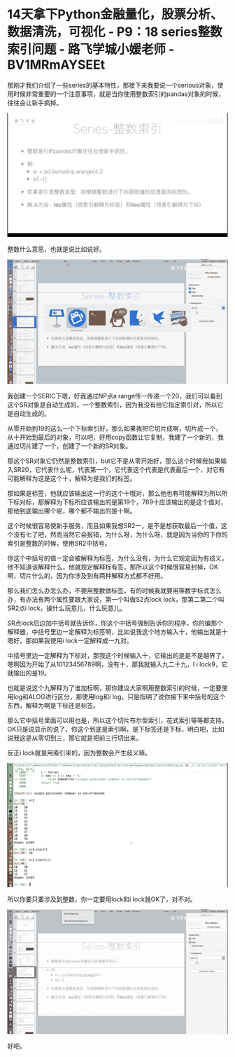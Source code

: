 # 14天拿下Python金融量化，股票分析、数据清洗，可视化 - P9：18 series整数索引问题 - 路飞学城小媛老师 - BV1MRmAYSEEt

那刚才我们介绍了一些series的基本特性，那接下来我要说一个serious对象，使用时候非常重要的一个注意事项，就是当你使用整数索引的pandas对象的时候，往往会让新手疯掉。



![](img/6c63620058db58dd1bbc342239918b3c_1.png)

整数什么意思，也就是说比如说好。

![](img/6c63620058db58dd1bbc342239918b3c_3.png)

我创建一个SERIC下嗯，好我通过NP点a range传一传递一个20，我们可以看到这个SR对象是自动生成的，一个整数索引，因为我没有给它指定索引对，所以它是自动生成的。

从零开始到19的这么一个下标索引好，那么如果我把它切片成啊，切片成一个，从十开始到最后的对象，可以吧，好用copy函数让它复制，我建了一个新的，我通过切片建了一个，创建了一个新的SR对象。

那这个SR对象它仍然是整数索引，but它不是从零开始好，那么这个时候我如果输入SR20，它代表什么呢，代表第一个，它代表这个代表是代表最后一个，对它有可能解释为这是这个十，解释为是我们的标签。

那如果是标签，他就应该输出这一行的这个十哦对，那么他也有可能解释为所以所下标对标，那解释为下标所应该输出的是第19个，789十应该输出的是这个值对，那他到底输出哪个呢，哪个都不输出的是十啊。

这个时候很容易使新手服务，而且如果我想SR2一，是不是想获取最后一个值，这个没有七了吧，然而当然它会报错，为什么呀，为什么呀，就是因为当你的下你的索引是整数的时候，使用SR2中括号。

你这个中括号的值一定会被解释为标签，为什么没有，为什么它规定因为有歧义，他不知道该解释什么，他就规定解释标有签，那所以这个时候很容易封掉，OK啊，切片什么的，因为你涉及到有两种解释方式都不好用。

那么我们怎么办怎么办，不要用整数做标签，有的时候我就要用等数字标式怎么办，有办法有两个属性要跟大家说，第一个叫做S2点lock lock，那第二第二个叫SR2点i lock，操什么玩意儿，什么玩意儿。

SR点lock后边加中括号就告诉你，你这个中括号强制告诉你的程序，你的编那个解释器，中括号里边一定解释为标签啊，比如说我这个地方输入十，他输出就是十嗯好，那如果我使用i lock一定解释成一九对。

中括号里边一定解释为下标对，那我这个时候输入十，它输出的是是不是越界了，嗯啊因为开始了从10123456789啊，没有十，那我就输入九二十九，I i lock9，它就输出的是19。

也就是说这个九解释为了谁加标啊，那你建议大家啊用整数索引的时候，一定要使用log和ALOG进行区分，那使用log和i log，只是指明了说你接下来中括号的这个东西，解释为啊是下标还是标签。

那么它中括号里面可以用也是，所以这个切片布尔型索引，花式索引等等都支持，OK只是说显示的说了，你这个到底是索引啊，是下标签还是下标，明白吧，比如说我这是从零切到三，那它就是把前三行切出来。

反正i lock就是用索引来的，因为整数会产生歧义嘛。

![](img/6c63620058db58dd1bbc342239918b3c_5.png)

所以你要只要涉及到整数，你一定要用lock和i lock就OK了，对不对。

![](img/6c63620058db58dd1bbc342239918b3c_7.png)

好吧。